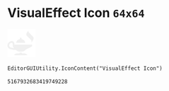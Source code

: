# VisualEffect Icon `64x64`
<img src="/img/VisualEffect%20Icon.png" width=64 height=64>

``` CSharp
EditorGUIUtility.IconContent("VisualEffect Icon")
```
```
5167932683419749228
```
